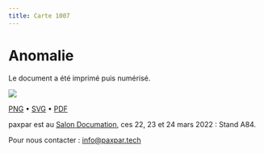 ```yaml
---
title: Carte 1007
---
```


# Anomalie

Le document a été imprimé puis numérisé.


![](https://media.paxpar.tech/ludi/card_1007_recto.png)

[PNG](https://media.paxpar.tech/ludi/card_1007_recto.png) • [SVG](https://media.paxpar.tech/ludi/card_1007_recto.svg) • [PDF](https://media.paxpar.tech/ludi/card_1007_recto.pdf)

paxpar est au [Salon Documation](https://www.documation.fr/info_societe/527/paxpartech.html), ces 22, 23 et 24 mars 2022 : Stand A84.

Pour nous contacter : info@paxpar.tech


